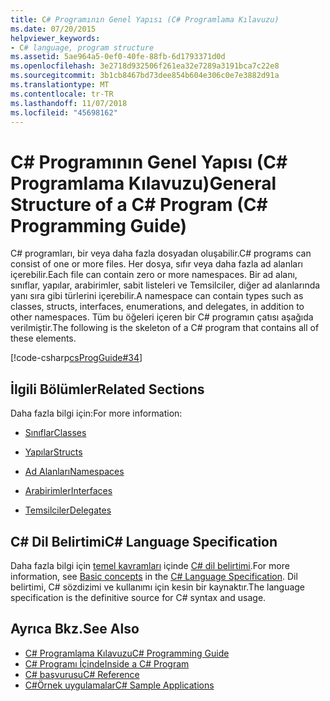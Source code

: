 ```yaml
---
title: C# Programının Genel Yapısı (C# Programlama Kılavuzu)
ms.date: 07/20/2015
helpviewer_keywords:
- C# language, program structure
ms.assetid: 5ae964a5-0ef0-40fe-88fb-6d1793371d0d
ms.openlocfilehash: 3e2718d932506f261ea32e7289a3191bca7c22e8
ms.sourcegitcommit: 3b1cb8467bd73dee854b604e306c0e7e3882d91a
ms.translationtype: MT
ms.contentlocale: tr-TR
ms.lasthandoff: 11/07/2018
ms.locfileid: "45698162"
---
```

# <a name="general-structure-of-a-c-program-c-programming-guide"></a><span data-ttu-id="5d270-102">C# Programının Genel Yapısı (C# Programlama Kılavuzu)</span><span class="sxs-lookup"><span data-stu-id="5d270-102">General Structure of a C# Program (C# Programming Guide)</span></span>
<span data-ttu-id="5d270-103">C# programları, bir veya daha fazla dosyadan oluşabilir.</span><span class="sxs-lookup"><span data-stu-id="5d270-103">C# programs can consist of one or more files.</span></span> <span data-ttu-id="5d270-104">Her dosya, sıfır veya daha fazla ad alanları içerebilir.</span><span class="sxs-lookup"><span data-stu-id="5d270-104">Each file can contain zero or more namespaces.</span></span> <span data-ttu-id="5d270-105">Bir ad alanı, sınıflar, yapılar, arabirimler, sabit listeleri ve Temsilciler, diğer ad alanlarında yanı sıra gibi türlerini içerebilir.</span><span class="sxs-lookup"><span data-stu-id="5d270-105">A namespace can contain types such as classes, structs, interfaces, enumerations, and delegates, in addition to other namespaces.</span></span> <span data-ttu-id="5d270-106">Tüm bu öğeleri içeren bir C# programın çatısı aşağıda verilmiştir.</span><span class="sxs-lookup"><span data-stu-id="5d270-106">The following is the skeleton of a C# program that contains all of these elements.</span></span>  
  
 [!code-csharp[csProgGuide#34](../../../csharp/programming-guide/inside-a-program/codesnippet/CSharp/general-structure-of-a-csharp-program_1.cs)]  
  
## <a name="related-sections"></a><span data-ttu-id="5d270-107">İlgili Bölümler</span><span class="sxs-lookup"><span data-stu-id="5d270-107">Related Sections</span></span>  
 <span data-ttu-id="5d270-108">Daha fazla bilgi için:</span><span class="sxs-lookup"><span data-stu-id="5d270-108">For more information:</span></span>  
  
-   [<span data-ttu-id="5d270-109">Sınıflar</span><span class="sxs-lookup"><span data-stu-id="5d270-109">Classes</span></span>](../../../csharp/programming-guide/classes-and-structs/classes.md)  
  
-   [<span data-ttu-id="5d270-110">Yapılar</span><span class="sxs-lookup"><span data-stu-id="5d270-110">Structs</span></span>](../../../csharp/programming-guide/classes-and-structs/structs.md)  
  
-   [<span data-ttu-id="5d270-111">Ad Alanları</span><span class="sxs-lookup"><span data-stu-id="5d270-111">Namespaces</span></span>](../../../csharp/programming-guide/namespaces/index.md)  
  
-   [<span data-ttu-id="5d270-112">Arabirimler</span><span class="sxs-lookup"><span data-stu-id="5d270-112">Interfaces</span></span>](../../../csharp/programming-guide/interfaces/index.md)  
  
-   [<span data-ttu-id="5d270-113">Temsilciler</span><span class="sxs-lookup"><span data-stu-id="5d270-113">Delegates</span></span>](../../../csharp/programming-guide/delegates/index.md)  
  
## <a name="c-language-specification"></a><span data-ttu-id="5d270-114">C# Dil Belirtimi</span><span class="sxs-lookup"><span data-stu-id="5d270-114">C# Language Specification</span></span>  

<span data-ttu-id="5d270-115">Daha fazla bilgi için [temel kavramları](~/_csharplang/spec/basic-concepts.md) içinde [ C# dil belirtimi](../../language-reference/language-specification/index.md).</span><span class="sxs-lookup"><span data-stu-id="5d270-115">For more information, see [Basic concepts](~/_csharplang/spec/basic-concepts.md) in the [C# Language Specification](../../language-reference/language-specification/index.md).</span></span> <span data-ttu-id="5d270-116">Dil belirtimi, C# sözdizimi ve kullanımı için kesin bir kaynaktır.</span><span class="sxs-lookup"><span data-stu-id="5d270-116">The language specification is the definitive source for C# syntax and usage.</span></span>
  
## <a name="see-also"></a><span data-ttu-id="5d270-117">Ayrıca Bkz.</span><span class="sxs-lookup"><span data-stu-id="5d270-117">See Also</span></span>

- [<span data-ttu-id="5d270-118">C# Programlama Kılavuzu</span><span class="sxs-lookup"><span data-stu-id="5d270-118">C# Programming Guide</span></span>](../../../csharp/programming-guide/index.md)  
- [<span data-ttu-id="5d270-119">C# Programı İçinde</span><span class="sxs-lookup"><span data-stu-id="5d270-119">Inside a C# Program</span></span>](../../../csharp/programming-guide/inside-a-program/index.md)  
- [<span data-ttu-id="5d270-120">C# başvurusu</span><span class="sxs-lookup"><span data-stu-id="5d270-120">C# Reference</span></span>](../../../csharp/language-reference/index.md)  
- [<span data-ttu-id="5d270-121">C#Örnek uygulamalar</span><span class="sxs-lookup"><span data-stu-id="5d270-121">C# Sample Applications</span></span>](https://msdn.microsoft.com/library/9a9d7aaa-51d3-4224-b564-95409b0f3e15)

